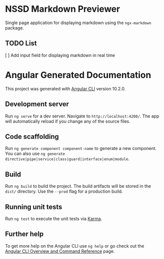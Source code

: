 # NSSD Markdown Previewer #

Single page application for displaying markdown using the ```ngx-markdown``` package.

## TODO List ##
[ ] Add input field for displaying markdown in real time

# Angular Generated Documentation #
This project was generated with [Angular CLI](https://github.com/angular/angular-cli) version 10.2.0.

## Development server ##

Run `ng serve` for a dev server. Navigate to `http://localhost:4200/`. The app will automatically reload if you change any of the source files.

## Code scaffolding ##

Run `ng generate component component-name` to generate a new component. You can also use `ng generate directive|pipe|service|class|guard|interface|enum|module`.

## Build ##

Run `ng build` to build the project. The build artifacts will be stored in the `dist/` directory. Use the `--prod` flag for a production build.

## Running unit tests ##

Run `ng test` to execute the unit tests via [Karma](https://karma-runner.github.io).

## Further help ##

To get more help on the Angular CLI use `ng help` or go check out the [Angular CLI Overview and Command Reference](https://angular.io/cli) page.
